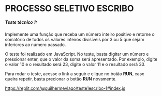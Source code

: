 # **PROCESSO SELETIVO ESCRIBO**

##### Teste técnico 1:
Implemente uma função que receba um número inteiro positivo e retorne o somatório de todos os valores inteiros divisíveis por 3 ou 5 que sejam inferiores ao número passado.

O teste foi realizado em JavaScript.
No teste, basta digitar um número e pressionar enter, que o valor da soma será apresentado. Por exemplo, digite o valor 10 e o resultado será 23, digite o valor 11 e o resultado será 33.

Para rodar o teste, acesse o link a seguir e clique no botão **RUN**, caso queira repetir, basta precionar o botão **RUN** novamente.

https://replit.com/@guilhermevlago/teste1escribo-1#index.js

